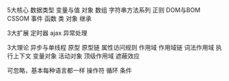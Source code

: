 5大核心
数据类型 变量与值
对象 数组 字符串方法系列
正则
DOM与BOM CSSOM 事件
函数 类 对象 继承

3大扩展
定时器
ajax
异常处理

3大理论
异步与单线程
原型 原型链 属性访问规则
作用域 作用域链 词法作用域 执行上下文 变量对象 活动对象 顶级作用域 遮蔽效应


可忽略，基本每种语言都一样
操作符 循环 条件